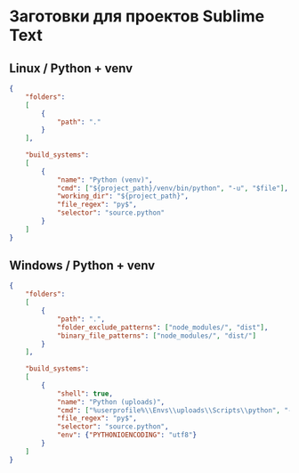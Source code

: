 # Заготовки для проектов Sublime Text


## Linux / Python + venv

```json
{
	"folders":
	[
		{
			"path": "."
		}
	],
	
	"build_systems":
	[
		{
			"name": "Python (venv)",
			"cmd": ["${project_path}/venv/bin/python", "-u", "$file"],
			"working_dir": "${project_path}",
			"file_regex": "py$",
			"selector": "source.python"
		}
	]
}

```


## Windows / Python + venv 

```json
{
	"folders":
	[
		{
			"path": ".",
			"folder_exclude_patterns": ["node_modules/", "dist"],
			"binary_file_patterns": ["node_modules/", "dist/"]
		}
	],
	
	"build_systems":
	[
		{
			"shell": true,
			"name": "Python (uploads)",
			"cmd": ["%userprofile%\\Envs\\uploads\\Scripts\\python", "-u", "$file"],
			"file_regex": "py$",
			"selector": "source.python",
			"env": {"PYTHONIOENCODING": "utf8"}
		}
	]
}

```